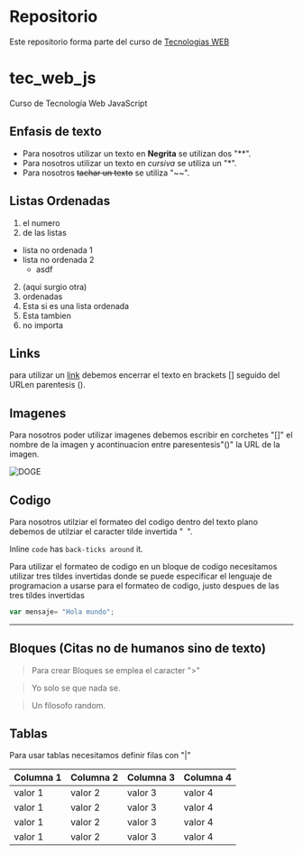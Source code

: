 # Repositorio

Este repositorio forma parte del curso de [Tecnologias WEB](https://github.com/adrianeguez/Tec_Web_Js_2016_B)

# tec_web_js
Curso de Tecnología Web JavaScript

## Enfasis de texto

* Para nosotros utilizar un texto en **Negrita** se utilizan dos "**".
* Para nosotros utilizar un texto en *cursiva* se utiliza un "*".
* Para nosotros ~~tachar un texto~~ se utiliza "~~".

## Listas Ordenadas
1. el numero 
2. de las listas
  * lista no ordenada 1
  * lista no ordenada 2
    * asdf
2. (aqui surgio otra)
1. ordenadas
  1. Esta si es una lista ordenada
  2. Esta tambien
4. no importa

## Links

para utilizar un [link](https://github.com/adrianeguez/Tec_Web_Js_2016_B) debemos encerrar el texto en brackets [] seguido del URLen parentesis ().

## Imagenes

Para nosotros poder utilizar imagenes debemos escribir en corchetes "[]" el nombre de la imagen y acontinuacion entre paresentesis"()" la URL de la imagen.


![DOGE](https://upload.wikimedia.org/wikipedia/commons/5/58/Shiba_inu_taiki.jpg "Logo Title Text 5")

## Codigo


Para nosotros utilziar el formateo del codigo dentro del texto plano debemos de utilziar el caracter tilde invertida "` `".

Inline `code` has `back-ticks around` it.

Para utilizar el formateo de codigo en un bloque de codigo necesitamos utilizar tres tildes invertidas donde se puede especificar el lenguaje de programacion a usarse para el formateo de codigo, justo despues de las tres tildes invertidas

```javascript
var mensaje= "Hola mundo";
```

*****

## Bloques (Citas no de humanos sino de texto)


> Para crear Bloques se emplea el caracter ">"


> Yo solo se que nada se.


> Un filosofo random.


## Tablas

Para usar tablas necesitamos definir filas con "|"

|Columna 1|Columna 2|Columna 3|Columna 4|
| --- | --- | --- | --- |
| valor 1 | valor 2 | valor  3| valor  4|
| valor 1 | valor 2 | valor  3| valor  4|
| valor 1 | valor 2 | valor  3| valor  4|
| valor 1 | valor 2 | valor  3| valor  4|